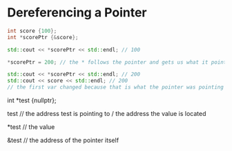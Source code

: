 # Dereferencing a Pointer

```cpp
int score {100};
int *scorePtr {&score};

std::cout << *scorePtr << std::endl; // 100

*scorePtr = 200; // the * follows the pointer and gets us what it points to

std::cout << *scorePtr << std::endl; // 200
std::cout << score << std::endl; // 200
// the first var changed because that is what the pointer was pointing at

```


int *test {nullptr};

test // the address test is pointing to / the address the value is located

*test // the value

&test // the address of the pointer itself